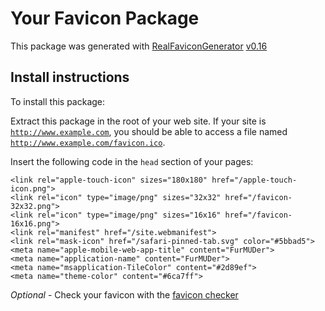# Your Favicon Package

This package was generated with [RealFaviconGenerator](https://realfavicongenerator.net/) [v0.16](https://realfavicongenerator.net/change_log#v0.16)

## Install instructions

To install this package:

Extract this package in the root of your web site. If your site is <code>http://www.example.com</code>, you should be able to access a file named <code>http://www.example.com/favicon.ico</code>.

Insert the following code in the `head` section of your pages:

    <link rel="apple-touch-icon" sizes="180x180" href="/apple-touch-icon.png">
    <link rel="icon" type="image/png" sizes="32x32" href="/favicon-32x32.png">
    <link rel="icon" type="image/png" sizes="16x16" href="/favicon-16x16.png">
    <link rel="manifest" href="/site.webmanifest">
    <link rel="mask-icon" href="/safari-pinned-tab.svg" color="#5bbad5">
    <meta name="apple-mobile-web-app-title" content="FurMUDer">
    <meta name="application-name" content="FurMUDer">
    <meta name="msapplication-TileColor" content="#2d89ef">
    <meta name="theme-color" content="#6ca7ff">

*Optional* - Check your favicon with the [favicon checker](https://realfavicongenerator.net/favicon_checker)